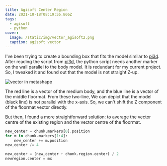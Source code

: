 ```yaml
---
title: Agisoft Center Region
date: 2021-10-18T08:19:55.866Z
tags:
  - agisoft
  - python
cover:
  image: /static/img/vector_agisoft2.png
  caption: agisoft vector
---
```

I've been trying to create a bounding box that fits the model similar to [pi3d](https://www.pi3dscan.com/index.php/instructions/item/automatic-scan-processing-with-agisoft).
After reading the script from [pi3d](https://www.pi3dscan.com/index.php/instructions/item/automatic-scan-processing-with-agisoft), the python script needs another marker on the wall parallel to the body model. It is redundant for my current project.
So, I tweaked it and found out that the model is not straight Z-up.


![vector in metashape](/img/vector_agisoft2.png)

The red line is a vector of the medium body, and the blue line is a vector of the middle floormat. From these two-line, We can depict that the model (black line) is not parallel with the x-axis. So, we can't shift the Z component of the floormat vector directly.

But then, I found a more straightforward solution: to average the vector centre of the existing region and the vector centre of the floormat.

```python
new_center = chunk.markers[0].position
for m in chunk.markers[1:4]:
    new_center += m.position
new_center /= 4

new_center = (new_center + chunk.region.center) / 2
newregion.center = mx
```